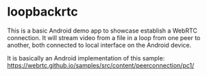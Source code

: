 # loopbackrtc

This is a basic Android demo app to showcase establish a WebRTC connection.
It will stream video from a file in a loop from one peer to another, both
connected to local interface on the Android device.

It is basically an Android implementation of this sample:
https://webrtc.github.io/samples/src/content/peerconnection/pc1/

